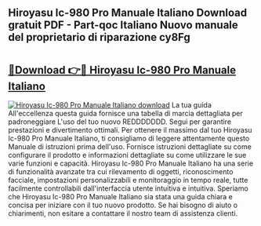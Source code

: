 ## Hiroyasu Ic-980 Pro Manuale Italiano Download gratuit PDF - Part-qoc Italiano Nuovo manuale del proprietario di riparazione cy8Fg

# <h2><a href="http://dfcr3f.blite.top/?on=Hiroyasu+Ic-980+Pro+Manuale+Italiano">🔗Download 👉🔴 Hiroyasu Ic-980 Pro Manuale Italiano</a></h2>

[![Hiroyasu Ic-980 Pro Manuale Italiano download](https://i.imgur.com/lujVjoI.png)](http://dfcr3f.blite.top/?on=Hiroyasu+Ic-980+Pro+Manuale+Italiano)
La tua guida All'eccellenza questa guida fornisce una tabella di marcia dettagliata per padroneggiare L'uso del tuo nuovo REDDDDDDD. Segui per garantire prestazioni e divertimento ottimali. Per ottenere il massimo dal tuo Hiroyasu Ic-980 Pro Manuale Italiano, ti consigliamo di leggere attentamente questo Manuale di istruzioni prima dell'uso. Fornisce istruzioni dettagliate su come configurare il prodotto e informazioni dettagliate su come utilizzare le sue varie funzioni e capacità. Hiroyasu Ic-980 Pro Manuale Italiano ha una serie di funzionalità avanzate tra cui rilevamento di oggetti, riconoscimento facciale, impostazioni personalizzabili e monitoraggio in tempo reale, tutte facilmente controllabili dall'interfaccia utente intuitiva e intuitiva. Speriamo che Hiroyasu Ic-980 Pro Manuale Italiano sia stata una guida chiara e concisa per iniziare con il tuo nuovo prodotto. Se hai bisogno di aiuto o chiarimenti, non esitare a contattare il nostro team di assistenza clienti.
